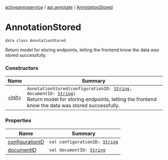 [activeannoservice](../../index.md) / [api.annotate](../index.md) / [AnnotationStored](./index.md)

# AnnotationStored

`data class AnnotationStored`

Return model for storing endpoints, letting the frontend know the data was stored successfully.

### Constructors

| Name | Summary |
|---|---|
| [&lt;init&gt;](-init-.md) | `AnnotationStored(configurationID: `[`String`](https://kotlinlang.org/api/latest/jvm/stdlib/kotlin/-string/index.html)`, documentID: `[`String`](https://kotlinlang.org/api/latest/jvm/stdlib/kotlin/-string/index.html)`)`<br>Return model for storing endpoints, letting the frontend know the data was stored successfully. |

### Properties

| Name | Summary |
|---|---|
| [configurationID](configuration-i-d.md) | `val configurationID: `[`String`](https://kotlinlang.org/api/latest/jvm/stdlib/kotlin/-string/index.html) |
| [documentID](document-i-d.md) | `val documentID: `[`String`](https://kotlinlang.org/api/latest/jvm/stdlib/kotlin/-string/index.html) |
